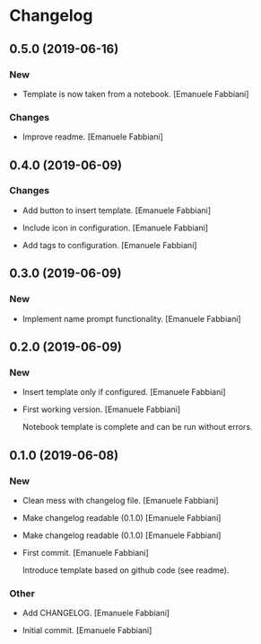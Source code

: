 # Changelog


## 0.5.0 (2019-06-16)

### New

* Template is now taken from a notebook. [Emanuele Fabbiani]

### Changes

* Improve readme. [Emanuele Fabbiani]


## 0.4.0 (2019-06-09)

### Changes

* Add button to insert template. [Emanuele Fabbiani]

* Include icon in configuration. [Emanuele Fabbiani]

* Add tags to configuration. [Emanuele Fabbiani]


## 0.3.0 (2019-06-09)

### New

* Implement name prompt functionality. [Emanuele Fabbiani]


## 0.2.0 (2019-06-09)

### New

* Insert template only if configured. [Emanuele Fabbiani]

* First working version. [Emanuele Fabbiani]

  Notebook template is complete and can be run without errors.


## 0.1.0 (2019-06-08)

### New

* Clean mess with changelog file. [Emanuele Fabbiani]

* Make changelog readable (0.1.0) [Emanuele Fabbiani]

* Make changelog readable (0.1.0) [Emanuele Fabbiani]

* First commit. [Emanuele Fabbiani]

  Introduce template based on github code (see readme).

### Other

* Add CHANGELOG. [Emanuele Fabbiani]

* Initial commit. [Emanuele Fabbiani]


